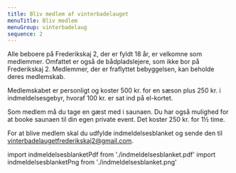 ```yaml
---
title: Bliv medlem af vinterbadelauget
menuTitle: Bliv medlem
menuGroup: vinterbadelaug
sequence: 2
---
```

Alle beboere på Frederikskaj&nbsp;2, der er fyldt 18 år, er velkomne som medlemmer. Omfattet er også de bådpladslejere, som ikke bor på Frederikskaj 2. Medlemmer, der er fraflyttet bebyggelsen, kan beholde deres medlemskab.

Medlemskabet er personligt og koster 500&nbsp;kr. for en sæson plus 250&nbsp;kr. i indmeldelsesgebyr, hvoraf 100&nbsp;kr. er sat ind på el-kortet.

Som medlem må du tage en gæst med i saunaen. Du har også mulighed for at booke saunaen til din egen private event. Det koster 250&nbsp;kr. for 1½&nbsp;time.

For at blive medlem skal du udfylde indmeldelsesblanket og sende den til vinterbadelaugetfrederikskaj2@gmail.com.

import indmeldelsesblanketPdf from './indmeldelsesblanket.pdf'
import indmeldelsesblanketPng from './indmeldelsesblanket.png'

<Pdf pdf={indmeldelsesblanketPdf} image={indmeldelsesblanketPng} text="Indmeldelseblanket" />
